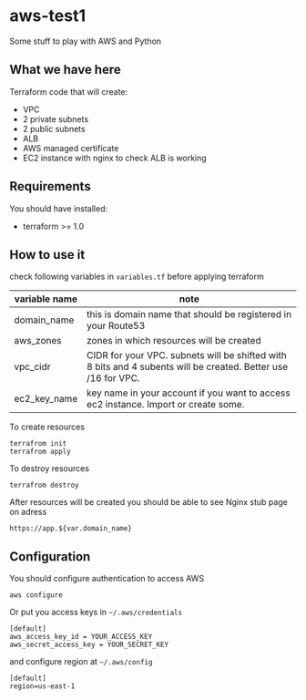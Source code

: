 # aws-test1
Some stuff to play with AWS and Python

## What we have here
Terraform code that will create:
* VPC
* 2 private subnets
* 2 public subnets
* ALB
* AWS managed certificate
* EC2 instance with nginx to check ALB is working

## Requirements
You should have installed:
* terraform >= 1.0

## How to use it
check following variables in `variables.tf` before applying terraform

variable name | note
--------------|--------------
domain_name| this is domain name that should be registered in your Route53
aws_zones| zones in which resources will be created
vpc_cidr| CIDR for your VPC. subnets will be shifted with 8 bits and 4 subents will be created. Better use /16 for VPC.
ec2_key_name | key name in your account if you want to access ec2 instance. Import or create some.

To create resources
```
terrafrom init
terrafrom apply
```
To destroy resources
```
terrafrom destroy
```
After resources will be created you should be able to see Nginx stub page on adress
```
https://app.${var.domain_name}
```

## Configuration
You should configure authentication to access AWS
```
aws configure
```
Or put you access keys in `~/.aws/credentials`
```
[default]
aws_access_key_id = YOUR_ACCESS_KEY
aws_secret_access_key = YOUR_SECRET_KEY
```
and configure region at `~/.aws/config`
```
[default]
region=us-east-1
```
